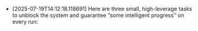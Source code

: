 - [2025-07-19T14:12:18.118691] Here are three small, high-leverage tasks to unblock the system and guarantee “some intelligent progress’’ on every run:

